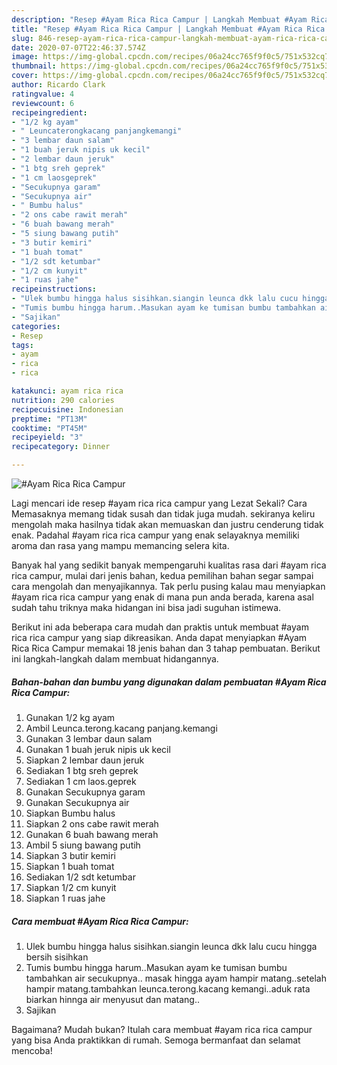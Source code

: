 ```yaml
---
description: "Resep #Ayam Rica Rica Campur | Langkah Membuat #Ayam Rica Rica Campur Yang Paling Enak"
title: "Resep #Ayam Rica Rica Campur | Langkah Membuat #Ayam Rica Rica Campur Yang Paling Enak"
slug: 846-resep-ayam-rica-rica-campur-langkah-membuat-ayam-rica-rica-campur-yang-paling-enak
date: 2020-07-07T22:46:37.574Z
image: https://img-global.cpcdn.com/recipes/06a24cc765f9f0c5/751x532cq70/ayam-rica-rica-campur-foto-resep-utama.jpg
thumbnail: https://img-global.cpcdn.com/recipes/06a24cc765f9f0c5/751x532cq70/ayam-rica-rica-campur-foto-resep-utama.jpg
cover: https://img-global.cpcdn.com/recipes/06a24cc765f9f0c5/751x532cq70/ayam-rica-rica-campur-foto-resep-utama.jpg
author: Ricardo Clark
ratingvalue: 4
reviewcount: 6
recipeingredient:
- "1/2 kg ayam"
- " Leuncaterongkacang panjangkemangi"
- "3 lembar daun salam"
- "1 buah jeruk nipis uk kecil"
- "2 lembar daun jeruk"
- "1 btg sreh geprek"
- "1 cm laosgeprek"
- "Secukupnya garam"
- "Secukupnya air"
- " Bumbu halus"
- "2 ons cabe rawit merah"
- "6 buah bawang merah"
- "5 siung bawang putih"
- "3 butir kemiri"
- "1 buah tomat"
- "1/2 sdt ketumbar"
- "1/2 cm kunyit"
- "1 ruas jahe"
recipeinstructions:
- "Ulek bumbu hingga halus sisihkan.siangin leunca dkk lalu cucu hingga bersih sisihkan"
- "Tumis bumbu hingga harum..Masukan ayam ke tumisan bumbu tambahkan air secukupnya.. masak hingga ayam hampir matang..setelah hampir matang.tambahkan leunca.terong.kacang kemangi..aduk rata biarkan hinnga air menyusut dan matang.."
- "Sajikan"
categories:
- Resep
tags:
- ayam
- rica
- rica

katakunci: ayam rica rica 
nutrition: 290 calories
recipecuisine: Indonesian
preptime: "PT13M"
cooktime: "PT45M"
recipeyield: "3"
recipecategory: Dinner

---
```



![#Ayam Rica Rica Campur](https://img-global.cpcdn.com/recipes/06a24cc765f9f0c5/751x532cq70/ayam-rica-rica-campur-foto-resep-utama.jpg)

Lagi mencari ide resep #ayam rica rica campur yang Lezat Sekali? Cara Memasaknya memang tidak susah dan tidak juga mudah. sekiranya keliru mengolah maka hasilnya tidak akan memuaskan dan justru cenderung tidak enak. Padahal #ayam rica rica campur yang enak selayaknya memiliki aroma dan rasa yang mampu memancing selera kita.



Banyak hal yang sedikit banyak mempengaruhi kualitas rasa dari #ayam rica rica campur, mulai dari jenis bahan, kedua pemilihan bahan segar sampai cara mengolah dan menyajikannya. Tak perlu pusing kalau mau menyiapkan #ayam rica rica campur yang enak di mana pun anda berada, karena asal sudah tahu triknya maka hidangan ini bisa jadi suguhan istimewa.


Berikut ini ada beberapa cara mudah dan praktis untuk membuat #ayam rica rica campur yang siap dikreasikan. Anda dapat menyiapkan #Ayam Rica Rica Campur memakai 18 jenis bahan dan 3 tahap pembuatan. Berikut ini langkah-langkah dalam membuat hidangannya.

<!--inarticleads1-->

##### Bahan-bahan dan bumbu yang digunakan dalam pembuatan #Ayam Rica Rica Campur:

1. Gunakan 1/2 kg ayam
1. Ambil  Leunca.terong.kacang panjang.kemangi
1. Gunakan 3 lembar daun salam
1. Gunakan 1 buah jeruk nipis uk kecil
1. Siapkan 2 lembar daun jeruk
1. Sediakan 1 btg sreh geprek
1. Sediakan 1 cm laos.geprek
1. Gunakan Secukupnya garam
1. Gunakan Secukupnya air
1. Siapkan  Bumbu halus
1. Siapkan 2 ons cabe rawit merah
1. Gunakan 6 buah bawang merah
1. Ambil 5 siung bawang putih
1. Siapkan 3 butir kemiri
1. Siapkan 1 buah tomat
1. Sediakan 1/2 sdt ketumbar
1. Siapkan 1/2 cm kunyit
1. Siapkan 1 ruas jahe




<!--inarticleads2-->

##### Cara membuat #Ayam Rica Rica Campur:

1. Ulek bumbu hingga halus sisihkan.siangin leunca dkk lalu cucu hingga bersih sisihkan
1. Tumis bumbu hingga harum..Masukan ayam ke tumisan bumbu tambahkan air secukupnya.. masak hingga ayam hampir matang..setelah hampir matang.tambahkan leunca.terong.kacang kemangi..aduk rata biarkan hinnga air menyusut dan matang..
1. Sajikan




Bagaimana? Mudah bukan? Itulah cara membuat #ayam rica rica campur yang bisa Anda praktikkan di rumah. Semoga bermanfaat dan selamat mencoba!
